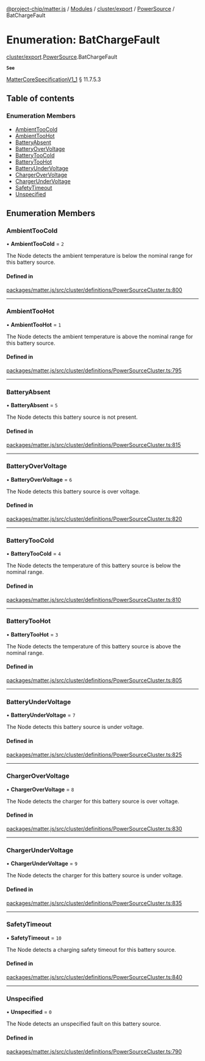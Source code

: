 [@project-chip/matter.js](../README.md) / [Modules](../modules.md) / [cluster/export](../modules/cluster_export.md) / [PowerSource](../modules/cluster_export.PowerSource.md) / BatChargeFault

# Enumeration: BatChargeFault

[cluster/export](../modules/cluster_export.md).[PowerSource](../modules/cluster_export.PowerSource.md).BatChargeFault

**`See`**

[MatterCoreSpecificationV1_1](../interfaces/spec_export.MatterCoreSpecificationV1_1.md) § 11.7.5.3

## Table of contents

### Enumeration Members

- [AmbientTooCold](cluster_export.PowerSource.BatChargeFault.md#ambienttoocold)
- [AmbientTooHot](cluster_export.PowerSource.BatChargeFault.md#ambienttoohot)
- [BatteryAbsent](cluster_export.PowerSource.BatChargeFault.md#batteryabsent)
- [BatteryOverVoltage](cluster_export.PowerSource.BatChargeFault.md#batteryovervoltage)
- [BatteryTooCold](cluster_export.PowerSource.BatChargeFault.md#batterytoocold)
- [BatteryTooHot](cluster_export.PowerSource.BatChargeFault.md#batterytoohot)
- [BatteryUnderVoltage](cluster_export.PowerSource.BatChargeFault.md#batteryundervoltage)
- [ChargerOverVoltage](cluster_export.PowerSource.BatChargeFault.md#chargerovervoltage)
- [ChargerUnderVoltage](cluster_export.PowerSource.BatChargeFault.md#chargerundervoltage)
- [SafetyTimeout](cluster_export.PowerSource.BatChargeFault.md#safetytimeout)
- [Unspecified](cluster_export.PowerSource.BatChargeFault.md#unspecified)

## Enumeration Members

### AmbientTooCold

• **AmbientTooCold** = ``2``

The Node detects the ambient temperature is below the nominal range for this battery source.

#### Defined in

[packages/matter.js/src/cluster/definitions/PowerSourceCluster.ts:800](https://github.com/project-chip/matter.js/blob/3adaded6/packages/matter.js/src/cluster/definitions/PowerSourceCluster.ts#L800)

___

### AmbientTooHot

• **AmbientTooHot** = ``1``

The Node detects the ambient temperature is above the nominal range for this battery source.

#### Defined in

[packages/matter.js/src/cluster/definitions/PowerSourceCluster.ts:795](https://github.com/project-chip/matter.js/blob/3adaded6/packages/matter.js/src/cluster/definitions/PowerSourceCluster.ts#L795)

___

### BatteryAbsent

• **BatteryAbsent** = ``5``

The Node detects this battery source is not present.

#### Defined in

[packages/matter.js/src/cluster/definitions/PowerSourceCluster.ts:815](https://github.com/project-chip/matter.js/blob/3adaded6/packages/matter.js/src/cluster/definitions/PowerSourceCluster.ts#L815)

___

### BatteryOverVoltage

• **BatteryOverVoltage** = ``6``

The Node detects this battery source is over voltage.

#### Defined in

[packages/matter.js/src/cluster/definitions/PowerSourceCluster.ts:820](https://github.com/project-chip/matter.js/blob/3adaded6/packages/matter.js/src/cluster/definitions/PowerSourceCluster.ts#L820)

___

### BatteryTooCold

• **BatteryTooCold** = ``4``

The Node detects the temperature of this battery source is below the nominal range.

#### Defined in

[packages/matter.js/src/cluster/definitions/PowerSourceCluster.ts:810](https://github.com/project-chip/matter.js/blob/3adaded6/packages/matter.js/src/cluster/definitions/PowerSourceCluster.ts#L810)

___

### BatteryTooHot

• **BatteryTooHot** = ``3``

The Node detects the temperature of this battery source is above the nominal range.

#### Defined in

[packages/matter.js/src/cluster/definitions/PowerSourceCluster.ts:805](https://github.com/project-chip/matter.js/blob/3adaded6/packages/matter.js/src/cluster/definitions/PowerSourceCluster.ts#L805)

___

### BatteryUnderVoltage

• **BatteryUnderVoltage** = ``7``

The Node detects this battery source is under voltage.

#### Defined in

[packages/matter.js/src/cluster/definitions/PowerSourceCluster.ts:825](https://github.com/project-chip/matter.js/blob/3adaded6/packages/matter.js/src/cluster/definitions/PowerSourceCluster.ts#L825)

___

### ChargerOverVoltage

• **ChargerOverVoltage** = ``8``

The Node detects the charger for this battery source is over voltage.

#### Defined in

[packages/matter.js/src/cluster/definitions/PowerSourceCluster.ts:830](https://github.com/project-chip/matter.js/blob/3adaded6/packages/matter.js/src/cluster/definitions/PowerSourceCluster.ts#L830)

___

### ChargerUnderVoltage

• **ChargerUnderVoltage** = ``9``

The Node detects the charger for this battery source is under voltage.

#### Defined in

[packages/matter.js/src/cluster/definitions/PowerSourceCluster.ts:835](https://github.com/project-chip/matter.js/blob/3adaded6/packages/matter.js/src/cluster/definitions/PowerSourceCluster.ts#L835)

___

### SafetyTimeout

• **SafetyTimeout** = ``10``

The Node detects a charging safety timeout for this battery source.

#### Defined in

[packages/matter.js/src/cluster/definitions/PowerSourceCluster.ts:840](https://github.com/project-chip/matter.js/blob/3adaded6/packages/matter.js/src/cluster/definitions/PowerSourceCluster.ts#L840)

___

### Unspecified

• **Unspecified** = ``0``

The Node detects an unspecified fault on this battery source.

#### Defined in

[packages/matter.js/src/cluster/definitions/PowerSourceCluster.ts:790](https://github.com/project-chip/matter.js/blob/3adaded6/packages/matter.js/src/cluster/definitions/PowerSourceCluster.ts#L790)

